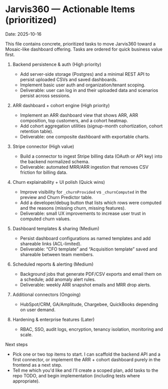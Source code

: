 # Jarvis360 — Actionable Items (prioritized)

Date: 2025-10-16

This file contains concrete, prioritized tasks to move Jarvis360 toward a Mosaic-like dashboard offering. Tasks are ordered for quick business value first.

1. Backend persistence & auth (High priority)
   - Add server-side storage (Postgres) and a minimal REST API to persist uploaded CSVs and saved dashboards.
   - Implement basic user auth and organization/tenant scoping.
   - Deliverable: user can log in and their uploaded data and scenarios persist across sessions.

2. ARR dashboard + cohort engine (High priority)
   - Implement an ARR dashboard view that shows ARR, ARR composition, top customers, and a cohort heatmap.
   - Add cohort aggregation utilities (signup-month cohortization, cohort retention table).
   - Deliverable: one composite dashboard with exportable charts.

3. Stripe connector (High value)
   - Build a connector to ingest Stripe billing data (OAuth or API key) into the backend normalized schema.
   - Deliverable: automated MRR/ARR ingestion that removes CSV friction for billing data.

4. Churn explainability + UI polish (Quick wins)
   - Improve visibility for `_churnProvided` vs `_churnComputed` in the preview and Churn Predictor table.
   - Add a developer/debug button that lists which rows were computed and the reasons (missing churn, missing features).
   - Deliverable: small UX improvements to increase user trust in computed churn values.

5. Dashboard templates & sharing (Medium)
   - Persist dashboard configurations as named templates and add shareable links (ACL-limited).
   - Deliverable: “CFO template” and “Acquisition template” saved and shareable between team members.

6. Scheduled reports & alerting (Medium)
   - Background jobs that generate PDF/CSV exports and email them on a schedule; add anomaly alert rules.
   - Deliverable: weekly ARR snapshot emails and MRR drop alerts.

7. Additional connectors (Ongoing)
   - HubSpot/CRM, GA/Amplitude, Chargebee, QuickBooks depending on user demand.

8. Hardening & enterprise features (Later)
   - RBAC, SSO, audit logs, encryption, tenancy isolation, monitoring and scale.

Next steps

- Pick one or two top items to start. I can scaffold the backend API and a first connector, or implement the ARR + cohort dashboard purely in the frontend as a next step.
- Tell me which you'd like and I'll create a scoped plan, add tasks to the repo TODO, and begin implementation (including tests where appropriate).
